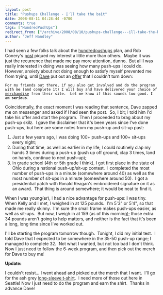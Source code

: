 ```yaml
---
layout: post
title: "Pushups Challenge - I'll take the bait"
date: 2008-08-11 04:28:44 -0700
comments: true
tags: ["HundredPushUps"]
redirect_from: ["/archive/2008/08/10/pushups-challenge---ill-take-the-bait.aspx/"]
author: "Jeff Handley"
---
```

<!-- more -->
<p>I had seen a few folks talk about the <a href="http://hundredpushups.com/" target="_blank">hundredpushups</a> plan, and Rob Conery's <a href="http://blog.wekeroad.com/blog/one-hundred-pushups-twitter-challenge/" target="_blank">post</a> piqued my interest a little more than others.  Maybe it was just the recurrence that made me pay more attention, dunno.  But all I was really interested in doing was seeing how many push-ups I could do.  However, anxiety about not doing enough to satisfy myself prevented me from trying, until <a href="http://blog.davidyardy.com/" target="_blank">Dave</a> put out an <a href="http://blog.davidyardy.com/archive/2008/08/10/one-hundred-pushups-ndash-oh-ya-for-real.aspx" target="_blank">offer</a> that I couldn't turn down:</p>  <p><code>For my friends out there, if you also get involved and do the program with me (and complete it) I will buy and have delivered your choice of <a href="http://hundredpushups.com/merchandise.html">merchandise</a> from their site.  Let me know if this sounds too good. I am <strong>serious</strong>.</code></p>  <p>Coincidentally, the exact moment I was reading that sentence, Dave zapped me on messenger and asked if I had seen the post.  So, I bit; I told him I'd take his offer and start the program.  Then I proceeded to brag about my push-up skilz.  I gave the disclaimer that it's been years since I've done push-ups, but here are some notes from my push-up and sit-up past:</p>  <ol>   <li>Just a few years ago, I was doing 100+ push-ups and 100+ sit-ups every night; </li>  <li>During that time, as well as earlier in my life, I could routinely clap my hands 3 times during a push-up (push up off ground, clap 3 times, land on hands, continue to next push-up); </li>  <li>In grade school (4th or 5th grade I think), I got first place in the state of Ohio during a national push-up/sit-up contest.  I completed the most number of push-ups in a minute (somewhere around 40) as well as the most number of sit-ups in a minute (somewhere around 50).  I got a presidential patch with Ronald Reagan's embroidered signature on it as an award.  That thing is around somewhere; it would be neat to find it. </li> </ol>  <p>When I was young(er), I had a nice advantage for push-ups: I was tiny.  When Kelly and I met, I weighed in at 125 pounds.  I'm 5'3" or 5'4", so that made me really skinny.  I'm sure the small frame makes push-ups easier, as well as sit-ups.  But now, I weigh in at 159 (as of this morning); those extra 34 pounds aren't going to help matters, and neither is the fact that it's been a long, long time since I've worked out.</p>  <p>I'll be starting the program tomorrow though.  Tonight, I did my initial test.  I told Dave that I expected to be somewhere in the 35-50 push-up range; I managed to complete 32.  Not what I wanted, but not too bad I don't think.  Now I just need to follow the 6-week program, and then pick out the merch for Dave to buy me!</p>  <p><strong>Update:</strong></p>  <p>I couldn't resist... I went ahead and picked out the merch that I want.  I'll go for the ash grey <a href="http://www.cafepress.com/didthehundred.288151884" target="_blank">long-sleeve t-shirt</a>.  I need more of those out here in Seattle! Now I just need to do the program and earn the shirt.  Thanks in advance Dave!</p>
